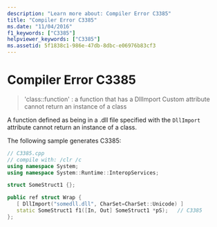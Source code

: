 ```yaml
---
description: "Learn more about: Compiler Error C3385"
title: "Compiler Error C3385"
ms.date: "11/04/2016"
f1_keywords: ["C3385"]
helpviewer_keywords: ["C3385"]
ms.assetid: 5f1838c1-986e-47db-8dbc-e06976b83cf3
---
```

# Compiler Error C3385

> 'class::function' : a function that has a DllImport Custom attribute cannot return an instance of a class

A function defined as being in a .dll file specified with the `DllImport` attribute cannot return an instance of a class.

The following sample generates C3385:

```cpp
// C3385.cpp
// compile with: /clr /c
using namespace System;
using namespace System::Runtime::InteropServices;

struct SomeStruct1 {};

public ref struct Wrap {
   [ DllImport("somedll.dll", CharSet=CharSet::Unicode) ]
   static SomeStruct1 f1([In, Out] SomeStruct1 *pS);   // C3385
};
```
